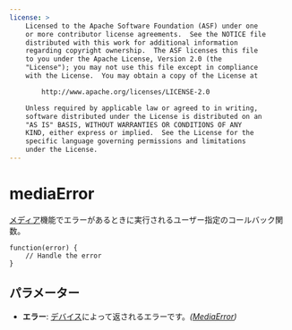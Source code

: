 ```yaml
---
license: >
    Licensed to the Apache Software Foundation (ASF) under one
    or more contributor license agreements.  See the NOTICE file
    distributed with this work for additional information
    regarding copyright ownership.  The ASF licenses this file
    to you under the Apache License, Version 2.0 (the
    "License"); you may not use this file except in compliance
    with the License.  You may obtain a copy of the License at

        http://www.apache.org/licenses/LICENSE-2.0

    Unless required by applicable law or agreed to in writing,
    software distributed under the License is distributed on an
    "AS IS" BASIS, WITHOUT WARRANTIES OR CONDITIONS OF ANY
    KIND, either express or implied.  See the License for the
    specific language governing permissions and limitations
    under the License.
---
```


# mediaError

<a href="../media.html">メディア</a>機能でエラーがあるときに実行されるユーザー指定のコールバック関数。

    function(error) {
        // Handle the error
    }
    

## パラメーター

*   **エラー**: <a href="../../device/device.html">デバイス</a>によって返されるエラーです。*(<a href="../MediaError/mediaError.html">MediaError</a>)*